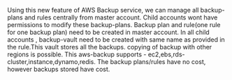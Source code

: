 Using this new feature of AWS Backup service, we can manage all backup-plans and rules centrally from master account.
Child accounts wont have permissions to modify these backup-plans.
Backup plan and rule(one rule for one backup plan) need to be created in master account.
In all child accounts , backup-vault need to be created with same name as provided in the rule.This vault stores all the backups.
copying of backup with other regions is possible.
This aws-backup supports - ec2,ebs,rds-cluster,instance,dynamo,redis.
The backup plans/rules have no cost, however backups stored have cost.
